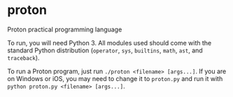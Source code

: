 # proton
Proton practical programming language

To run, you will need Python 3. All modules used should come with the standard Python distribution (`operator`, `sys`, `builtins`, `math`, `ast`, and `traceback`).

To run a Proton program, just run `./proton <filename> [args...]`. If you are on Windows or iOS, you may need to change it to `proton.py` and run it with `python proton.py <filename> [args...]`.

